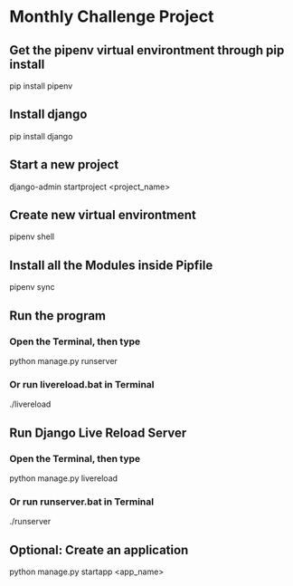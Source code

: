 # Monthly Challenge Project

## Get the pipenv virtual environtment through pip install

pip install pipenv

## Install django

pip install django

## Start a new project

django-admin startproject <project_name>

## Create new virtual environtment

pipenv shell

## Install all the Modules inside Pipfile

pipenv sync

## Run the program

### Open the Terminal, then type

python manage.py runserver

### Or run livereload.bat in Terminal

./livereload

## Run Django Live Reload Server

### Open the Terminal, then type

python manage.py livereload

### Or run runserver.bat in Terminal

./runserver

## Optional: Create an application

python manage.py startapp <app_name>
